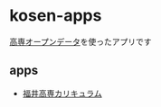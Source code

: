 # kosen-apps

[高専オープンデータ](https://github.com/codeforkosen/kosen-opendata)を使ったアプリです

## apps
 
- [福井高専カリキュラム](https://codeforkosen.github.io/kosen-apps/fukui-all.html)

